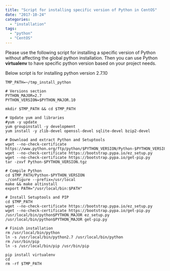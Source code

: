 ```yaml
---
title: "Script for installing specific version of Python in CentOS"
date: "2017-10-24"
categories: 
  - "installation"
tags: 
  - "python"
  - "CentOS"
---
```


Please use the following script for installing a specific version of Python without affecting the global python installation. Then you can use Python **virtualenv** to have specific python version based on your project needs.

Below script is for installing python version 2.7.10

```shell
TMP_PATH=~/tmp_install_python

# Versions section
PYTHON_MAJOR=2.7
PYTHON_VERSION=$PYTHON_MAJOR.10

mkdir $TMP_PATH && cd $TMP_PATH

# Update yum and libraries
#yum -y update
yum groupinstall -y development
yum install -y zlib-devel openssl-devel sqlite-devel bzip2-devel

# Download and extract Python and Setuptools
wget --no-check-certificate https://www.python.org/ftp/python/$PYTHON_VERSION/Python-$PYTHON_VERSION.tgz
wget --no-check-certificate https://bootstrap.pypa.io/ez_setup.py
wget --no-check-certificate https://bootstrap.pypa.io/get-pip.py
tar -zxvf Python-$PYTHON_VERSION.tgz

# Compile Python
cd $TMP_PATH/Python-$PYTHON_VERSION
./configure --prefix=/usr/local
make && make altinstall
export PATH="/usr/local/bin:$PATH"

# Install Setuptools and PIP
cd $TMP_PATH
wget --no-check-certificate https://bootstrap.pypa.io/ez_setup.py
wget --no-check-certificate https://bootstrap.pypa.io/get-pip.py
/usr/local/bin/python$PYTHON_MAJOR ez_setup.py
/usr/local/bin/python$PYTHON_MAJOR get-pip.py

# Finish installation
rm /usr/local/bin/python
ln -s /usr/local/bin/python2.7 /usr/local/bin/python
rm /usr/bin/pip
ln -s /usr/local/bin/pip /usr/bin/pip

pip install virtualenv
cd
rm -rf $TMP_PATH
```